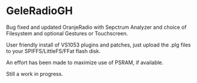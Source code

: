 # GeleRadioGH

Bug fixed and updated OranjeRadio with Sepctrum Analyzer and choice of Filesystem and
optional Gestures or Touchscreen.

User friendly install of VS1053 plugins and patches, just upload the .plg 
files to your SPIFFS/LittleFS/FFat flash disk.

An effort has been made to maximize use of PSRAM, if available.

Still a work in progress. 
 
